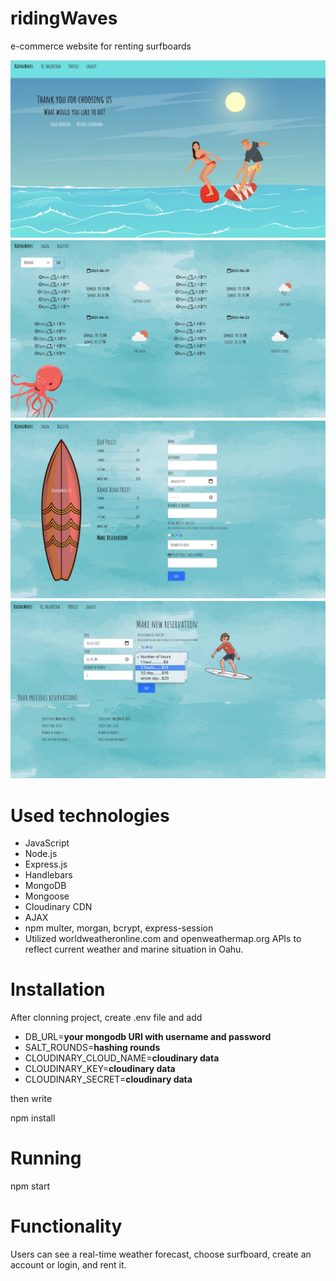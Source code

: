 # ridingWaves

 e-commerce website for renting surfboards
 
<img src="imagesGH/Screen%20Shot%202021-06-19%20at%203.58.50%20PM.png" width="600">
<img src="imagesGH/Screen%20Shot%202021-06-19%20at%203.52.28%20PM.png" width="600">
<img src ="imagesGH/Screen%20Shot%202021-06-19%20at%203.53.13%20PM.png" width="600">
<img src="imagesGH/Screen%20Shot%202021-06-19%20at%203.57.12%20PM.png" width="600">
 

# Used technologies

* JavaScript
* Node.js
* Express.js
* Handlebars
* MongoDB
* Mongoose
* Cloudinary CDN
* AJAX
* npm multer, morgan, bcrypt, express-session
* Utilized worldweatheronline.com and openweathermap.org APIs to reflect current weather and marine situation in Oahu.


# Installation

After clonning project, create .env file and add

* DB_URL=**your mongodb URI with username and password**
* SALT_ROUNDS=**hashing rounds**
* CLOUDINARY_CLOUD_NAME=**cloudinary data**
* CLOUDINARY_KEY=**cloudinary data**
* CLOUDINARY_SECRET=**cloudinary data**

then write

npm install

# Running

npm start

# Functionality 

Users can see a real-time weather forecast, choose surfboard, create an account or login, and rent it.


